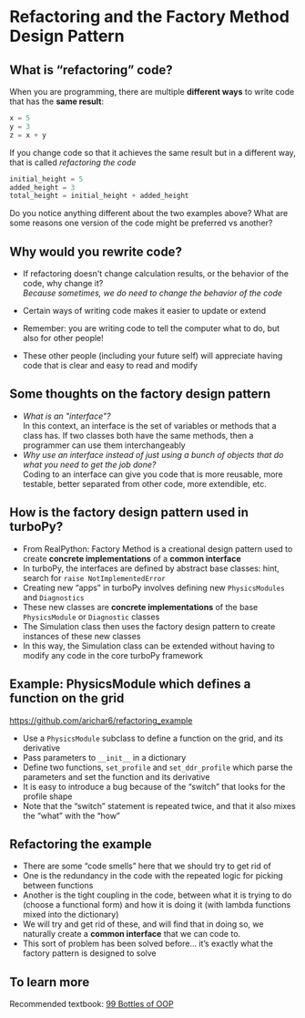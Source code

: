 # Refactoring and the Factory Method Design Pattern

## What is “refactoring” code?

When you are programming, there are multiple **different ways** to write code that has the **same result**:

```python
x = 5
y = 3
z = x + y
```

If you change code so that it achieves the same result but in a different way, that is called _refactoring the code_

```python
initial_height = 5
added_height = 3
total_height = initial_height + added_height
```

Do you notice anything different about the two examples above? What are some reasons one version of the code might be preferred vs another?

## Why would you rewrite code?

- If refactoring doesn't change calculation results, or the behavior of the code, why change it?  
    _Because sometimes, we do need to change the behavior of the code_

- Certain ways of writing code makes it easier to update or extend
- Remember: you are writing code to tell the computer what to do, but also for other people!
- These other people (including your future self) will appreciate having code that is clear and easy to read and modify

## Some thoughts on the factory design pattern

- _What is an "interface"?_  
In this context, an interface is the set of variables or methods that a class has. If two classes both have the same methods, then a programmer can use them interchangeably
- _Why use an interface instead of just using a bunch of objects that do what you need to get the job done?_  
Coding to an interface can give you code that is more reusable, more testable, better separated from other code, more extendible, etc.

## How is the factory design pattern used in turboPy?

- From RealPython: Factory Method is a creational design pattern used to create **concrete implementations** of a **common interface**
- In turboPy, the interfaces are defined by abstract base classes: hint, search for `raise NotImplementedError`
- Creating new “apps” in turboPy involves defining new `PhysicsModules` and `Diagnostics`
- These new classes are **concrete implementations** of the base `PhysicsModule` or `Diagnostic` classes
- The Simulation class then uses the factory design pattern to create instances of these new classes
- In this way, the Simulation class can be extended without having to modify any code in the core turboPy framework

## Example: PhysicsModule which defines a function on the grid

https://github.com/arichar6/refactoring_example

- Use a `PhysicsModule` subclass to define a function on the grid, and its derivative
- Pass parameters to `__init__` in a dictionary
- Define two functions, `set_profile` and `set_ddr_profile` which parse the parameters and set the function and its derivative
- It is easy to introduce a bug because of the “switch” that looks for the profile shape
- Note that the “switch” statement is repeated twice, and that it also mixes the “what” with the “how”

## Refactoring the example

- There are some “code smells” here that we should try to get rid of
- One is the redundancy in the code with the repeated logic for picking between functions 
- Another is the tight coupling in the code, between what it is trying to do (choose a functional form) and how it is doing it (with lambda functions mixed into the dictionary)
- We will try and get rid of these, and will find that in doing so, we naturally create a **common interface** that we can code to. 
- This sort of problem has been solved before… it’s exactly what the factory pattern is designed to solve

## To learn more
Recommended textbook: [99 Bottles of OOP](https://sandimetz.com/99bottles)



